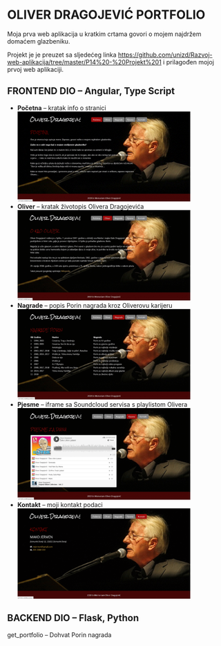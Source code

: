 <h1>OLIVER DRAGOJEVIĆ PORTFOLIO</h1>

Moja prva web aplikacija u kratkim crtama govori o mojem najdržem domaćem glazbeniku.

Projekt je je preuzet sa sljedećeg linka https://github.com/unizd/Razvoj-web-aplikacija/tree/master/P14%20-%20Projekt%201 i prilagođen mojoj prvoj web aplikaciji.


<h2>FRONTEND DIO – Angular, Type Script</h2>

<ul>
  <li><strong>Početna</strong> – kratak info o stranici</li>
  <img src="/screenshoots/pocetna.gif" width="400px"</img>  
  <li><strong>Oliver</strong> – kratak životopis Olivera Dragojevića</li>
  <img src="/screenshoots/oliver.gif" width="400px"</img> 
  <li><strong>Nagrade</strong> – popis Porin nagrada kroz Oliverovu karijeru</li>
  <img src="/screenshoots/nagrade.gif" width="400px"</img> 
  <li><strong>Pjesme</strong> – iframe sa Soundcloud servisa s playlistom Olivera</li>
  <img src="/screenshoots/pjesme.gif" width="400px"</img> 
  <li><strong>Kontakt</strong> – moji kontakt podaci</li>
  <img src="/screenshoots/kontakt.gif" width="400px"</img> 
</ul>

<h2>BACKEND DIO – Flask, Python</h2>

get_portfolio – Dohvat Porin nagrada
